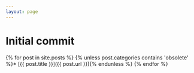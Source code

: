 ```yaml
---
layout: page
---
```


# Initial commit

{% for post in site.posts %}
 {% unless post.categories contains 'obsolete' %}* [{{ post.title }}]({{ post.url }}){% endunless %}
{% endfor %}
